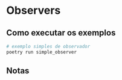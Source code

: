 # Observers

## Como executar os exemplos

```bash
# exemplo simples de observador
poetry run simple_observer
```

## Notas
